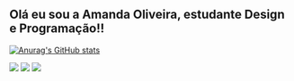 ## Olá eu sou a Amanda Oliveira, estudante Design e Programação!!

[![Anurag's GitHub stats](https://github-readme-stats.vercel.app/api?username=Amydowl&show_icons=true&theme=dark)](https://github.com/anuraghazra/github-readme-stats)
 
<div> 
  <a href="https://www.linkedin.com/in/amandajobs/" target="_blank"><img src="https://img.shields.io/badge/-LinkedIn-%230077B5?style=for-the-badge&logo=linkedin&logoColor=white" target="_blank"></a>
  <a href="https://www.instagram.com/amydowl/" target="_blank"><img src="https://img.shields.io/badge/-Instagram-%23E4405F?style=for-the-badge&logo=instagram&logoColor=white" target="_blank"></a>
 	<a href="https://www.twitch.tv/amydowl" target="_blank"><img src="https://img.shields.io/badge/Twitch-9146FF?style=for-the-badge&logo=twitch&logoColor=white" target="_blank"></a>
   
  
</div>
